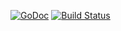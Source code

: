 [![GoDoc](http://godoc.org/github.com/jason-wj/pholcus/common/goutil/calendar/cron?status.png)](http://godoc.org/github.com/jason-wj/pholcus/common/goutil/calendar/cron) 
[![Build Status](https://travis-ci.org/robfig/cron.svg?branch=master)](https://travis-ci.org/robfig/cron)
